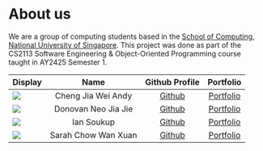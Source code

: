 # About us
We are a group of computing students based in the
[School of Computing, National University of Singapore](https://www.comp.nus.edu.sg/). This project was done as part of
the CS2113 Software Engineering & Object-Oriented Programming course taught in AY2425 Semester 1. 

| Display                                             |        Name         |               Github Profile               |            Portfolio             |
|-----------------------------------------------------|:-------------------:|:------------------------------------------:|:--------------------------------:|
| ![](https://via.placeholder.com/100.png?text=Photo) | Cheng Jia Wei Andy  | [Github](https://github.com/averageandyyy) | [Portfolio](team/averageandyyy)  |
| ![](https://via.placeholder.com/100.png?text=Photo) | Donovan Neo Jia Jie |    [Github](/https://github.com/xenthm)    |   [Portfolio](team/xenthm.md)    |
| ![](https://via.placeholder.com/100.png?text=Photo) |     Ian Soukup      |   [Github](https://github.com/iaso1774)    |  [Portfolio](team/iaso1774.md)   |
| ![](https://via.placeholder.com/100.png?text=Photo) | Sarah Chow Wan Xuan |  [Github](https://github.com/sarahchow03)  | [Portfolio](team/sarahchow03.md) |
